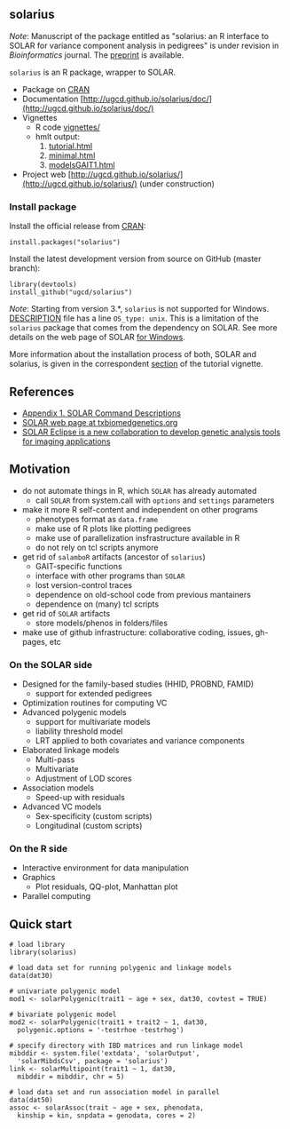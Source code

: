 ## solarius

_Note_: Manuscript of the package entitled as "solarius: an R interface to SOLAR for variance component analysis in pedigrees" is under revision in _Bioinformatics_ journal. The [preprint](http://biorxiv.org/content/early/2015/12/25/035378) is available.

`solarius` is an R package, wrapper to SOLAR.

* Package on [CRAN](https://cran.r-project.org/package=solarius)
* Documentation [http://ugcd.github.io/solarius/doc/](http://ugcd.github.io/solarius/doc/)
* Vignettes 
  * R code [vignettes/](vignettes/)
  * hmlt output:
     1. [tutorial.html](http://ugcd.github.io/solarius/vignettes/tutorial.html)
     2. [minimal.html](http://ugcd.github.io/solarius/vignettes/minimal.html)
     3. [modelsGAIT1.html](http://ugcd.github.io/solarius/vignettes/modelsGAIT1.html)
* Project web [http://ugcd.github.io/solarius/](http://ugcd.github.io/solarius/) (under construction)     


### Install package

Install the official release from [CRAN](https://cran.r-project.org/package=solarius):

```
install.packages("solarius")
```

Install the latest development version from source on GitHub (master branch): 

```
library(devtools)
install_github("ugcd/solarius")
```

_Note_: Starting from version 3.*, `solarius` is not supported for Windows. [DESCRIPTION](https://github.com/ugcd/solarius/blob/master/DESCRIPTION) file has a line `OS_type: unix`.
This is a limitation of the `solarius` package that comes from the dependency on SOLAR.
See more details on the web page of SOLAR [for Windows](http://solar.txbiomedgenetics.org/solarwindows.html).

More information about the installation process of both, SOLAR and solarius, is given in the correspondent [section](http://ugcd.github.io/solarius/vignettes/tutorial.html#installation) of the tutorial vignette.

## References

* [Appendix 1. SOLAR Command Descriptions](http://helix.nih.gov/Documentation/solar-6.6.2-doc/91.appendix_1_text.html)
* [SOLAR web page at txbiomedgenetics.org](http://solar.txbiomedgenetics.org/)
* [SOLAR Eclipse is a new collaboration to develop genetic analysis tools for imaging applications](http://www.nitrc.org/projects/se_linux/)

## Motivation

* do not automate things in R, which `SOLAR` has already automated
  * call `SOLAR` from system.call with `options` and `settings` parameters
* make it more R self-content and independent on other programs
  * phenotypes format as `data.frame`
  * make use of R plots like plotting pedigrees
  * make use of parallelization insfrastructure available in R
  * do not rely on tcl  scripts anymore
* get rid of `salamboR` artifacts (ancestor of `solarius`)
  * GAIT-specific functions
  * interface with other programs than `SOLAR`
  * lost version-control traces
  * dependence on old-school code from previous mantainers
  * dependence on (many) tcl scripts
* get rid of `SOLAR` artifacts
  * store models/phenos in folders/files
* make use of github infrastructure: collaborative coding, issues, gh-pages, etc

 
### On the SOLAR side

* Designed for the family-based studies (HHID, PROBND, FAMID)
  * support for extended pedigrees
* Optimization routines for computing VC
* Advanced polygenic models
  * support for multivariate models
  * liability threshold model
  * LRT applied to both covariates and variance components
* Elaborated linkage models
  * Multi-pass
  * Multivariate
  * Adjustment of LOD scores
* Association models
  * Speed-up with residuals
* Advanced VC models
  * Sex-specificity (custom scripts)
  * Longitudinal (custom scripts)

### On the R side

* Interactive environment for data manipulation
* Graphics
  * Plot residuals, QQ-plot, Manhattan plot
* Parallel computing


## Quick start

```
# load library
library(solarius)

# load data set for running polygenic and linkage models
data(dat30)

# univariate polygenic model
mod1 <- solarPolygenic(trait1 ~ age + sex, dat30, covtest = TRUE)
 
# bivariate polygenic model
mod2 <- solarPolygenic(trait1 + trait2 ~ 1, dat30,
  polygenic.options = '-testrhoe -testrhog')

# specify directory with IBD matrices and run linkage model
mibddir <- system.file('extdata', 'solarOutput',
  'solarMibdsCsv', package = 'solarius') 
link <- solarMultipoint(trait1 ~ 1, dat30,
  mibddir = mibddir, chr = 5)

# load data set and run association model in parallel
data(dat50)
assoc <- solarAssoc(trait ~ age + sex, phenodata,
  kinship = kin, snpdata = genodata, cores = 2)
```  
